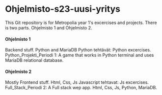 # Ohjelmisto-s23-uusi-yritys
This Git repository is for Metropolia year 1's excercises and projects. There is two parts. Ohjelmisto 1 and Ohjelmisto 2.

#### Ohjelmisto 1
Backend stuff. Python and MariaDB
Python tehtävät: Python excercises.
Python_Projekti_Periodi 1: A game that works in Python terminal and uses MariaDB relational database.

#### Ohjelmisto 2
Mostly Frontend stuff. Html, Css, Js
Javascript tehtavat: Js excercises.
Full_Stack_Periodi 2: A Full stack wep app. Html, Css, Js, Python, MariaDB.


